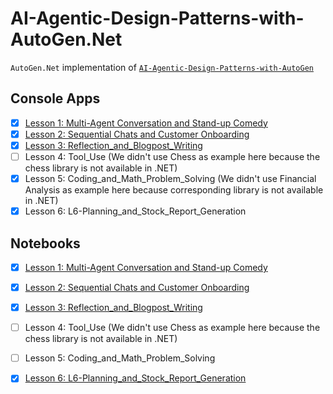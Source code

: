 # AI-Agentic-Design-Patterns-with-AutoGen.Net

`AutoGen.Net` implementation of [`AI-Agentic-Design-Patterns-with-AutoGen`](https://www.deeplearning.ai/short-courses/ai-agentic-design-patterns-with-autogen/)

## Console Apps
- [x] [Lesson 1: Multi-Agent Conversation and Stand-up Comedy](./L1_MultiAgent_Conversation_and_Standup_Comedy/)
- [x] [Lesson 2: Sequential Chats and Customer Onboarding](./L2_Sequential_Chats_and_Customer_Onboarding/)
- [x] [Lesson 3: Reflection_and_Blogpost_Writing](./L3_Reflection_and_Blogpost_Writing/)
- [ ] Lesson 4: Tool_Use (We didn't use Chess as example here because the chess library is not available in .NET)
- [x] Lesson 5: Coding_and_Math_Problem_Solving (We didn't use Financial Analysis as example here because corresponding library is not available in .NET)
- [x] Lesson 6: L6-Planning_and_Stock_Report_Generation

## Notebooks
- [x] [Lesson 1: Multi-Agent Conversation and Stand-up Comedy](./notebook/L1_MultiAgent_Conversation_and_Standup_Comedy.ipynb)
- [x] [Lesson 2: Sequential Chats and Customer Onboarding](./notebook/L2_Sequential_Chats_and_Customer_Onboarding.ipynb)
- [x] [Lesson 3: Reflection_and_Blogpost_Writing](./notebook/L3_Reflection_and_Blogpost_Writing.ipynb)
- [ ] Lesson 4: Tool_Use (We didn't use Chess as example here because the chess library is not available in .NET)
- [ ] Lesson 5: Coding_and_Math_Problem_Solving
- [x] [Lesson 6: L6-Planning_and_Stock_Report_Generation](./notebook/L6-Planning_and_Stock_Report_Generation.ipynb.ipynb)

